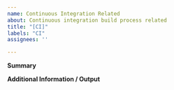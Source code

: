 ```yaml
---
name: Continuous Integration Related
about: Continuous integration build process related
title: "[CI]"
labels: "CI"
assignees: ''

---
```


**Summary**

**Additional Information / Output**

